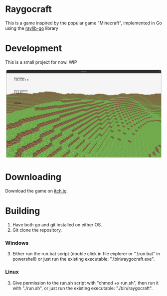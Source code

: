 # Raygocraft
This is a game inspired by the popular game "Minecraft",
implemented in Go using the [raylib-go](https://github.com/gen2brain/raylib-go) library
# Development
This is a small project for now. WIP

![](/.github/README.png)
# Downloading
Download the game on [itch.io](https://redplayer333hhh.itch.io/raygocraft).
# Building
1) Have both go and git installed on either OS.
2) Git clone the repository.
### Windows
3) Either run the run.bat script (double click in file explorer or ".\run.bat\" in powershell) or just run the existing executable: ".\bin\raygocraft.exe".
### Linux
3) Give permission to the run.sh script with "chmod +x run.sh", then run it with "./run.sh", or just run the existing executable: "./bin/raygocraft".
